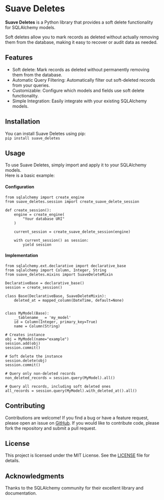 # Suave Deletes 

**Suave Deletes** is a Python library that provides a soft delete functionality for SQLAlchemy models.  

Soft deletes allow you to mark records as deleted without actually removing them from the database, making it easy to recover or audit data as needed.  

## Features

- Soft delete: Mark records as deleted without permanently removing them from the database.
- Automatic Query Filtering: Automatically filter out soft-deleted records from your queries.
- Customizable: Configure which models and fields use soft delete functionality.
- Simple Integration: Easily integrate with your existing SQLAlchemy models.

## Installation
You can install Suave Deletes using pip:  
``
pip install suave_deletes
``

## Usage
To use Suave Deletes, simply import and apply it to your SQLAlchemy models.  
Here is a basic example:

#### Configuration

```angular2html
from sqlalchemy import create_engine
from suave_deletes.session import create_suave_delete_session

def create_session():
    engine = create_engine(
        "Your database URI"
    )

    current_session = create_suave_delete_session(engine)

    with current_session() as session:
        yield session

```
#### Implementation
```angular2html
from sqlalchemy.ext.declarative import declarative_base
from sqlalchemy import Column, Integer, String
from suave_deletes.mixins import SuaveDeleteMixin

DeclarativeBase = declarative_base()
session = create_session()

class Base(DeclarativeBase, SuaveDeleteMixin):
    deleted_at = mapped_column(DateTime, default=None)


class MyModel(Base):
    __tablename__ = 'my_model'
    id = Column(Integer, primary_key=True)
    name = Column(String)

# Creates instance 
obj = MyModel(name="example")
session.add(obj)
session.commit()

# Soft delete the instance
session.delete(obj)
session.commit()

# Query only non-deleted records
non_deleted_records = session.query(MyModel).all()

# Query all records, including soft deleted ones 
all_records = session.query(MyModel).with_deleted_at().all()
```

## Contributing
Contributions are welcome! If you find a bug or have a feature request, please open an issue on [GitHub](https://github.com/stefanFramework/suave_deletes). If you would like to contribute code, please fork the repository and submit a pull request.

## License
This project is licensed under the MIT License. See the [LICENSE](./LICENSE) file for details.

## Acknowledgments
Thanks to the SQLAlchemy community for their excellent library and documentation.


